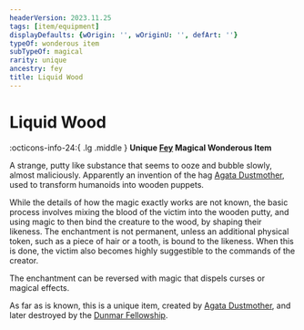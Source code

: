 ```yaml
---
headerVersion: 2023.11.25
tags: [item/equipment]
displayDefaults: {wOrigin: '', wOriginU: '', defArt: ''}
typeOf: wonderous item
subTypeOf: magical
rarity: unique
ancestry: fey
title: Liquid Wood
---
```

# Liquid Wood
:octicons-info-24:{ .lg .middle } **Unique [Fey](<../../../species/extraplanar/fey.md>) Magical Wonderous Item**  

A strange, putty like substance that seems to ooze and bubble slowly, almost maliciously. Apparently an invention of the hag [Agata Dustmother](<../../../people/fey/agata.md>), used to transform humanoids into wooden puppets. 

While the details of how the magic exactly works are not known, the basic process involves mixing the blood of the victim into the wooden putty, and using magic to then bind the creature to the wood, by shaping their likeness. The enchantment is not permanent, unless an additional physical token, such as a piece of hair or a tooth, is bound to the likeness. When this is done, the victim also becomes highly suggestible to the commands of the creator. 

The enchantment can be reversed with magic that dispels curses or magical effects. 

As far as is known, this is a unique item, created by [Agata Dustmother](<../../../people/fey/agata.md>), and later destroyed by the [Dunmar Fellowship](<../../../people/pcs/dunmar-fellowship/dunmar-fellowship.md>). 

